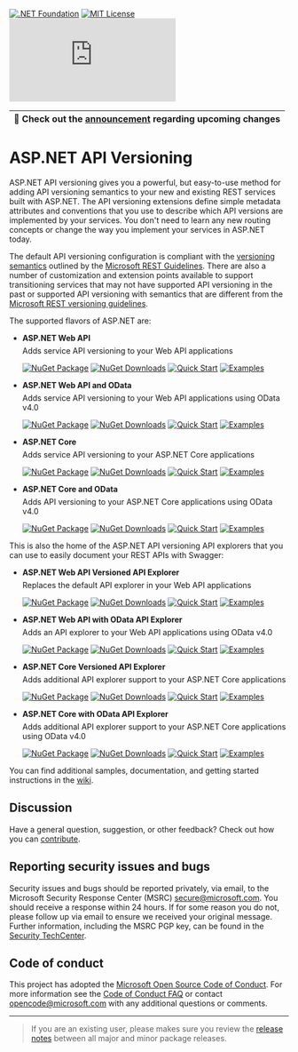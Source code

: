 [![.NET Foundation](https://img.shields.io/badge/.NET%20Foundation-blueviolet.svg)](https://dotnetfoundation.org/projects/aspnet-api-versioning)
[![MIT License](https://img.shields.io/github/license/dotnet/aspnet-api-versioning?color=%230b0&style=flat-square)](https://github.com/dotnet/aspnet-api-versioning/blob/main/LICENSE.txt)
[![Build Status](https://dev.azure.com/aspnet-api-versioning/build/_apis/build/status/dotnet.aspnet-api-versioning.old?branchName=ms)](https://dev.azure.com/aspnet-api-versioning/build/_build/latest?definitionId=3&branchName=ms)

| :mega: Check out the [announcement](../../discussions/807) regarding upcoming changes |
|-|

# ASP.NET API Versioning

<style>
 div.bullet {
   margin:-8px 0px 8px 0px
 }
</style>

ASP.NET API versioning gives you a powerful, but easy-to-use method for adding API versioning semantics to your new and existing REST services built with ASP.NET. The API versioning extensions define simple metadata attributes and conventions that you use to describe which API versions are implemented by your services. You don't need to learn any new routing concepts or change the way you implement your services in ASP.NET today.

The default API versioning configuration is compliant with the [versioning semantics](https://github.com/Microsoft/api-guidelines/blob/master/Guidelines.md#12-versioning) outlined by the [Microsoft REST Guidelines](https://github.com/Microsoft/api-guidelines). There are also a number of customization and extension points available to support transitioning services that may not have supported API versioning in the past or supported API versioning with semantics that are different from the [Microsoft REST versioning guidelines](https://github.com/Microsoft/api-guidelines/blob/master/Guidelines.md#12-versioning).

The supported flavors of ASP.NET are:

* **ASP.NET Web API**
  <div class="bullet">Adds service API versioning to your Web API applications</div>

  [![NuGet Package](https://img.shields.io/nuget/v/Microsoft.AspNet.WebApi.Versioning.svg)](https://www.nuget.org/packages/Microsoft.AspNet.WebApi.Versioning)
  [![NuGet Downloads](https://img.shields.io/nuget/dt/Microsoft.AspNet.WebApi.Versioning.svg?color=green)](https://www.nuget.org/packages/Microsoft.AspNet.WebApi.Versioning)
  [![Quick Start](https://img.shields.io/badge/quick-start-9B6CD1)](../../wiki/New-Services-Quick-Start#aspnet-web-api)
  [![Examples](https://img.shields.io/badge/example-code-2B91AF)](../../tree/master/samples/webapi)

* **ASP.NET Web API and OData**
  <div class="bullet">Adds service API versioning to your Web API applications using OData v4.0</div>

  [![NuGet Package](https://img.shields.io/nuget/v/Microsoft.AspNet.OData.Versioning.svg)](https://www.nuget.org/packages/Microsoft.AspNet.OData.Versioning)
  [![NuGet Downloads](https://img.shields.io/nuget/dt/Microsoft.AspNet.OData.Versioning.svg?color=green)](https://www.nuget.org/packages/Microsoft.AspNet.OData.Versioning)
  [![Quick Start](https://img.shields.io/badge/quick-start-9B6CD1)](../../wiki/New-Services-Quick-Start#aspnet-web-api-with-odata-v40)
  [![Examples](https://img.shields.io/badge/example-code-2B91AF)](../../tree/master/samples/webapi)

* **ASP.NET Core**
  <div class="bullet">Adds service API versioning to your ASP.NET Core applications</div>

  [![NuGet Package](https://img.shields.io/nuget/v/Microsoft.AspNetCore.Mvc.Versioning.svg)](https://www.nuget.org/packages/Microsoft.AspNetCore.Mvc.Versioning)
  [![NuGet Downloads](https://img.shields.io/nuget/dt/Microsoft.AspNetCore.Mvc.Versioning.svg?color=green)](https://www.nuget.org/packages/Microsoft.AspNetCore.Mvc.Versioning)
  [![Quick Start](https://img.shields.io/badge/quick-start-9B6CD1)](../../wiki/New-Services-Quick-Start#aspnet-core)
  [![Examples](https://img.shields.io/badge/example-code-2B91AF)](../../tree/master/samples/aspnetcore)
  
* **ASP.NET Core and OData**
  <div class="bullet">Adds API versioning to your ASP.NET Core applications using OData v4.0</div>

  [![NuGet Package](https://img.shields.io/nuget/v/Microsoft.AspNetCore.OData.Versioning.svg)](https://www.nuget.org/packages/Microsoft.AspNetCore.OData.Versioning)
  [![NuGet Downloads](https://img.shields.io/nuget/dt/Microsoft.AspNetCore.OData.Versioning.svg?color=green)](https://www.nuget.org/packages/Microsoft.AspNetCore.OData.Versioning)
  [![Quick Start](https://img.shields.io/badge/quick-start-9B6CD1)](../../wiki/New-Services-Quick-Start#aspnet-core-with-odata-v40)
  [![Examples](https://img.shields.io/badge/example-code-2B91AF)](../../tree/master/samples/aspnetcore)

This is also the home of the ASP.NET API versioning API explorers that you can use to easily document your REST APIs with Swagger:

* **ASP.NET Web API Versioned API Explorer**
  <div class="bullet">Replaces the default API explorer in your Web API applications</div>

  [![NuGet Package](https://img.shields.io/nuget/v/Microsoft.AspNet.WebApi.Versioning.ApiExplorer.svg)](https://www.nuget.org/packages/Microsoft.AspNet.WebApi.Versioning.ApiExplorer)
  [![NuGet Downloads](https://img.shields.io/nuget/dt/Microsoft.AspNet.WebApi.Versioning.ApiExplorer.svg?color=green)](https://www.nuget.org/packages/Microsoft.AspNet.WebApi.Versioning.ApiExplorer)
  [![Quick Start](https://img.shields.io/badge/quick-start-9B6CD1)](../../wiki/API-Documentation#aspnet-web-api)
  [![Examples](https://img.shields.io/badge/example-code-2B91AF)](../../tree/master/samples/webapi/SwaggerWebApiSample)

* **ASP.NET Web API with OData API Explorer**
  <div class="bullet">Adds an API explorer to your Web API applications using OData v4.0</div>

  [![NuGet Package](https://img.shields.io/nuget/v/Microsoft.AspNet.OData.Versioning.ApiExplorer.svg)](https://www.nuget.org/packages/Microsoft.AspNet.OData.Versioning.ApiExplorer)
  [![NuGet Downloads](https://img.shields.io/nuget/dt/Microsoft.AspNet.OData.Versioning.ApiExplorer.svg?color=green)](https://www.nuget.org/packages/Microsoft.AspNet.OData.Versioning.ApiExplorer)
  [![Quick Start](https://img.shields.io/badge/quick-start-9B6CD1)](../../wiki/API-Documentation#aspnet-web-api-with-odata)
  [![Examples](https://img.shields.io/badge/example-code-2B91AF)](../../tree/master/samples/webapi/SwaggerODataWebApiSample)

* **ASP.NET Core Versioned API Explorer**
  <div class="bullet">Adds additional API explorer support to your ASP.NET Core applications</div>

  [![NuGet Package](https://img.shields.io/nuget/v/Microsoft.AspNetCore.Mvc.Versioning.ApiExplorer.svg)](https://www.nuget.org/packages/Microsoft.AspNetCore.Mvc.Versioning.ApiExplorer)
  [![NuGet Downloads](https://img.shields.io/nuget/dt/Microsoft.AspNetCore.Mvc.Versioning.ApiExplorer.svg?color=green)](https://www.nuget.org/packages/Microsoft.AspNetCore.Mvc.Versioning.ApiExplorer)
  [![Quick Start](https://img.shields.io/badge/quick-start-9B6CD1)](../../wiki/API-Documentation#aspnet-core)
  [![Examples](https://img.shields.io/badge/example-code-2B91AF)](../../tree/master/samples/aspnetcore/SwaggerSample)

* **ASP.NET Core with OData API Explorer**
  <div class="bullet">Adds additional API explorer support to your ASP.NET Core applications using OData v4.0</div>

  [![NuGet Package](https://img.shields.io/nuget/v/Microsoft.AspNetCore.OData.Versioning.ApiExplorer.svg)](https://www.nuget.org/packages/Microsoft.AspNetCore.OData.Versioning.ApiExplorer)
  [![NuGet Downloads](https://img.shields.io/nuget/dt/Microsoft.AspNetCore.OData.Versioning.ApiExplorer.svg?color=green)](https://www.nuget.org/packages/Microsoft.AspNetCore.OData.Versioning.ApiExplorer)
  [![Quick Start](https://img.shields.io/badge/quick-start-9B6CD1)](../../wiki/API-Documentation#aspnet-core-with-odata)
  [![Examples](https://img.shields.io/badge/example-code-2B91AF)](../../tree/master/samples/aspnetcore/SwaggerODataSample)

You can find additional samples, documentation, and getting started instructions in the [wiki](../../wiki).

## Discussion

Have a general question, suggestion, or other feedback? Check out how you can [contribute](CONTRIBUTING.md).

## Reporting security issues and bugs

Security issues and bugs should be reported privately, via email, to the Microsoft Security Response Center (MSRC) [secure@microsoft.com](mailto:secure@microsoft.com). You should receive a response within 24 hours. If for some reason you do not, please follow up via email to ensure we received your original message. Further information, including the MSRC PGP key, can be found in the [Security TechCenter](https://technet.microsoft.com/en-us/security/ff852094.aspx).

## Code of conduct

This project has adopted the [Microsoft Open Source Code of Conduct](https://opensource.microsoft.com/codeofconduct/).  For more information see the [Code of Conduct FAQ](https://opensource.microsoft.com/codeofconduct/faq/) or contact [opencode@microsoft.com](mailto:opencode@microsoft.com) with any additional questions or comments.

----
> If you are an existing user, please makes sure you review the [release notes](../../releases) between all major and minor package releases.
